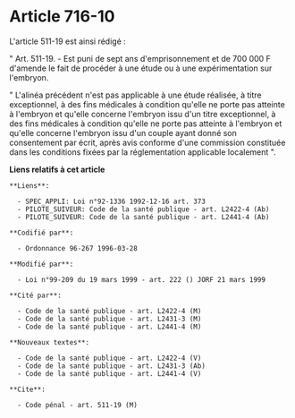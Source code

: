 # Article 716-10

L'article 511-19 est ainsi rédigé :

" Art. 511-19. - Est puni de sept ans d'emprisonnement et de 700 000 F d'amende le fait de procéder à une étude ou à une
expérimentation sur l'embryon.

" L'alinéa précédent n'est pas applicable à une étude réalisée, à titre exceptionnel, à des fins médicales à condition
qu'elle ne porte pas atteinte à l'embryon et qu'elle concerne l'embryon issu d'un titre exceptionnel, à des fins médicales à
condition qu'elle ne porte pas atteinte à l'embryon et qu'elle concerne l'embryon issu d'un couple ayant donné son
consentement par écrit, après avis conforme d'une commission constituée dans les conditions fixées par la réglementation
applicable localement ".

**Liens relatifs à cet article**

	**Liens**:

	  - SPEC_APPLI: Loi n°92-1336 1992-12-16 art. 373
	  - PILOTE_SUIVEUR: Code de la santé publique - art. L2422-4 (Ab)
	  - PILOTE_SUIVEUR: Code de la santé publique - art. L2441-4 (Ab)

	**Codifié par**:

	  - Ordonnance 96-267 1996-03-28

	**Modifié par**:

	  - Loi n°99-209 du 19 mars 1999 - art. 222 () JORF 21 mars 1999

	**Cité par**:

	  - Code de la santé publique - art. L2422-4 (M)
	  - Code de la santé publique - art. L2431-3 (M)
	  - Code de la santé publique - art. L2441-4 (M)

	**Nouveaux textes**:

	  - Code de la santé publique - art. L2422-4 (V)
	  - Code de la santé publique - art. L2431-3 (Ab)
	  - Code de la santé publique - art. L2441-4 (V)

	**Cite**:

	  - Code pénal - art. 511-19 (M)
